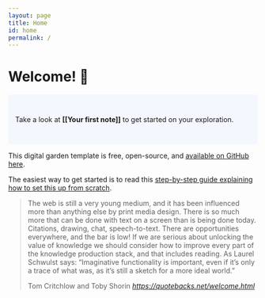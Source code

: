 ```yaml
---
layout: page
title: Home
id: home
permalink: /
---
```


# Welcome! 🌱

<p style="padding: 3em 1em; background: #f5f7ff; border-radius: 4px;">
  Take a look at <span style="font-weight: bold">[[Your first note]]</span> to get started on your exploration.
</p>

This digital garden template is free, open-source, and [available on GitHub here](https://github.com/maximevaillancourt/digital-garden-jekyll-template).

The easiest way to get started is to read this [step-by-step guide explaining how to set this up from scratch](https://maximevaillancourt.com/blog/setting-up-your-own-digital-garden-with-jekyll).


<blockquote class="quoteback" darkmode="" data-title="Welcome%20to%20Quotebacks" data-author="Tom Critchlow and Toby Shorin" cite="https://quotebacks.net/welcome.html">

The web is still a very young medium, and it has been influenced more than anything else by print media design. There is so much more that can be done with text on a screen than is being done today. Citations, drawing, chat, speech-to-text. There are opportunities everywhere, and the bar is low! If we are serious about unlocking the value of knowledge we should consider how to improve every part of the knowledge production stack, and that includes reading. As Laurel Schwulst says: “Imaginative functionality is important, even if it’s only a trace of what was, as it’s still a sketch for a more ideal world.”
<footer>Tom Critchlow and Toby Shorin<cite> <a href="https://quotebacks.net/welcome.html">https://quotebacks.net/welcome.html</a></cite></footer>
</blockquote><script note="" src="https://cdn.jsdelivr.net/gh/Blogger-Peer-Review/quotebacks@1/quoteback.js"></script>

<style>
  .wrapper {
    max-width: 46em;
  }
</style>
